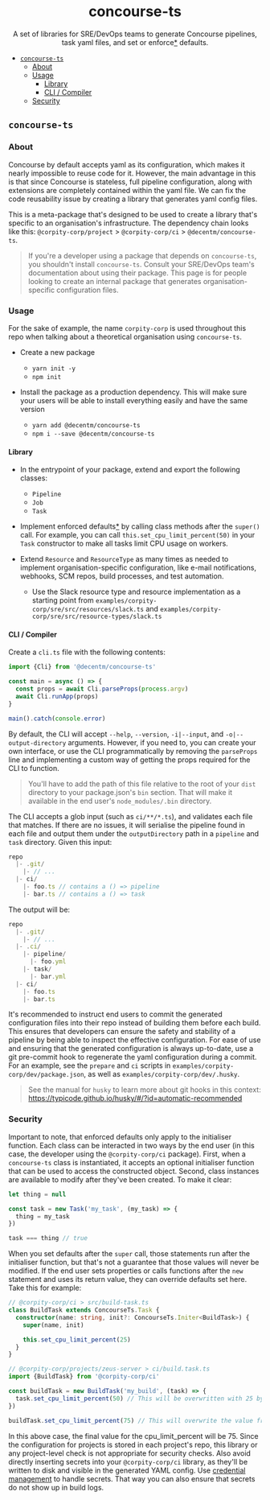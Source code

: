 <h1 align="center">
  concourse-ts
</h1>

<div align="center">

  A set of libraries for SRE/DevOps teams to generate Concourse pipelines, task
  yaml files, and set or enforce[*](#security) defaults.
</div>

- [`concourse-ts`](#concourse-ts)
  - [About](#about)
  - [Usage](#usage)
    - [Library](#library)
    - [CLI / Compiler](#cli--compiler)
  - [Security](#security)

## `concourse-ts`

### About

Concourse by default accepts yaml as its configuration, which makes it nearly
impossible to reuse code for it. However, the main advantage in this is that
since Concourse is stateless, full pipeline configuration, along with extensions
are completely contained within the yaml file. We can fix the code reusability
issue by creating a library that generates yaml config files.

This is a meta-package that's designed to be used to create a library that's
specific to an organisation's infrastructure. The dependency chain looks like
this: `@corpity-corp/project` > `@corpity-corp/ci` > `@decentm/concourse-ts`.

> If you're a developer using a package that depends on `concourse-ts`, you shouldn't
> install `concourse-ts`. Consult your SRE/DevOps team's documentation about
> using their package. This page is for people looking to create an internal
> package that generates organisation-specific configuration files.

### Usage

For the sake of example, the name `corpity-corp` is used throughout this repo
when talking about a theoretical organisation using `concourse-ts`.

- Create a new package
  - `yarn init -y`
  - `npm init`

- Install the package as a production dependency. This will make sure your users
will be able to install everything easily and have the same version
  - `yarn add @decentm/concourse-ts`
  - `npm i --save @decentm/concourse-ts`

#### Library

- In the entrypoint of your package, extend and export the following classes:
  - `Pipeline`
  - `Job`
  - `Task`

- Implement enforced defaults[*](#security) by calling class methods after the
  `super()` call. For example, you can call `this.set_cpu_limit_percent(50)` in
  your `Task` constructor to make all tasks limit CPU usage on workers.

- Extend `Resource` and `ResourceType` as many times as needed to implement
  organisation-specific configuration, like e-mail notifications, webhooks, SCM
  repos, build processes, and test automation.
  - Use the Slack resource type and resource implementation as a starting point
    from `examples/corpity-corp/sre/src/resources/slack.ts` and `examples/corpity-corp/sre/src/resource-types/slack.ts`

#### CLI / Compiler

Create a `cli.ts` file with the following contents:
```typescript
import {Cli} from '@decentm/concourse-ts'

const main = async () => {
  const props = await Cli.parseProps(process.argv)
  await Cli.runApp(props)
}

main().catch(console.error)
```
By default, the CLI will accept `--help`, `--version`, `-i|--input`, and
`-o|--output-directory` arguments. However, if you need to, you can create your
own interface, or use the CLI programmatically by removing the `parseProps` line
and implementing a custom way of getting the props required for the CLI to
function.

> You'll have to add the path of this file relative to the root of your `dist`
> directory to your package.json's `bin` section. That will make it available in
> the end user's `node_modules/.bin` directory.

The CLI accepts a glob input (such as `ci/**/*.ts`), and validates each file
that matches. If there are no issues, it will serialise the pipeline found in
each file and output them under the `outputDirectory` path in a `pipeline` and
`task` directory. Given this input:
```typescript
repo
  |- .git/
    |- // ...
  |- ci/
    |- foo.ts // contains a () => pipeline
    |- bar.ts // contains a () => task
```
The output will be:
```typescript
repo
  |- .git/
    |- // ...
  |- .ci/
    |- pipeline/
      |- foo.yml
    |- task/
      |- bar.yml
  |- ci/
    |- foo.ts
    |- bar.ts
```

It's recommended to instruct end users to commit the generated configuration
files into their repo instead of building them before each build. This ensures
that developers can ensure the safety and stability of a pipeline by being able
to inspect the effective configuration. For ease of use and ensuring that the
generated configuration is always up-to-date, use a git pre-commit hook to
regenerate the yaml configuration during a commit. For an example, see the
`prepare` and `ci` scripts in
`examples/corpity-corp/dev/package.json`, as well as
`examples/corpity-corp/dev/.husky`.

> See the manual for `husky` to learn more about git hooks in this context: https://typicode.github.io/husky/#/?id=automatic-recommended

### Security

Important to note, that enforced defaults only apply to the initialiser
function. Each class can be interacted in two ways by the end user (in this
case, the developer using the `@corpity-corp/ci` package). First, when a `concourse-ts` class is
instantiated, it accepts an optional initialiser function that can be used to
access the constructed object. Second, class instances are available to modify
after they've been created. To make it clear:
```typescript
let thing = null

const task = new Task('my_task', (my_task) => {
  thing = my_task
})

task === thing // true
```
When you set defaults after the `super` call, those statements run after the
initialiser function, but that's not a guarantee that those values will never be
modified. If the end user sets properties or calls functions after the `new`
statement and uses its return value, they can override defaults set here. Take this for example:
```typescript
// @corpity-corp/ci > src/build-task.ts
class BuildTask extends ConcourseTs.Task {
  constructor(name: string, init?: ConcourseTs.Initer<BuildTask>) {
    super(name, init)

    this.set_cpu_limit_percent(25)
  }
}
```

```typescript
// @corpity-corp/projects/zeus-server > ci/build.task.ts
import {BuildTask} from '@corpity-corp/ci'

const buildTask = new BuildTask('my_build', (task) => {
  task.set_cpu_limit_percent(50) // This will be overwritten with 25 by the base class
})

buildTask.set_cpu_limit_percent(75) // This will overwrite the value from the base class
```
In this above case, the final value for the cpu_limit_percent will be 75. Since the
configuration for projects is stored in each project's repo, this library or any
project-level check is not appropriate for security checks. Also avoid directly
inserting secrets into your `@corpity-corp/ci` library, as they'll be written to
disk and visible in the generated YAML config. Use [credential
management](https://concourse-ci.org/creds.html) to handle secrets. That way you
can also ensure that secrets do not show up in build logs.
